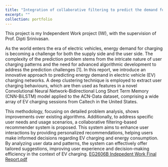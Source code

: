 ```yaml
---
title: "Integration of collaborative filtering to predict the demand for electricity in EV charging grids"
excerpt: ""
collection: portfolio
---
```

This project is my Independent Work project (IW), with the supervision of Prof. Dipti Srinivasan.

As the world enters the era of electric vehicles, energy demand for charging is becoming a challenge for both the supply side and the user side. The complexity of the prediction problem stems from the intricate nature of user charging patterns and the need for advanced algorithmic development to address the prediction challenges [1]. In this report, we introduce an innovative approach to predicting energy demand in electric vehicle (EV) charging networks. A deep clustering technique is employed to extract user charging behaviours, which are then used as features in a novel Convolutional Neural Network-Bidirectional Long Short Term Memory (CNN-BiLSTM) model applied to the ACN-Data dataset, comprising a wide array of EV charging sessions from Caltech in the United States.

This methodology, focusing on detailed problem analysis, shows improvements over existing algorithms. Additionally, to address specific user needs and usage scenarios, a collaborative filtering-based recommender system is proposed. This system aims to enhance user interactions by providing personalized recommendations, helping users make informed decisions regarding EV charging and energy consumption. By analyzing user data and patterns, the system can effectively offer tailored suggestions, improving user experience and decision-making efficiency in the context of EV charging.
[EG2606B Indepedent Work Final Report.pdf](https://github.com/user-attachments/files/17306362/EG2606B.Indepedent.Work.Final.Report.pdf)
